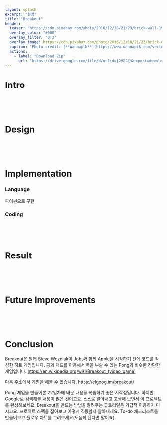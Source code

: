 ```yaml
---
layout: splash
excerpt: "설명"
title: "Breakout"
header:
  teaser: "https://cdn.pixabay.com/photo/2016/12/18/21/23/brick-wall-1916752_1280.jpg"
  overlay_color: "#000"
  overlay_filter: "0.3"
  overlay_image: https://cdn.pixabay.com/photo/2016/12/18/21/23/brick-wall-1916752_1280.jpg
  caption: "Photo credit: [**Wannapik**](https://www.wannapik.com/vectors/30962)"
  actions:
    - label: "Download Zip"
      url: "https://drive.google.com/file/d/uc?id={아이디}&export=download" 
---
```


# Intro

<br><br><br>

# Design

<br><br><br>

# Implementation

### Language

파이썬으로 구현

### Coding

<br><br><br>

# Result

<br><br><br>

# Future Improvements

<br><br><br>

# Conclusion

Breakout은 원래 Steve Wozniak이 Jobs와 함께 Apple을 시작하기 전에 코드를 작성한 히트 게임입니다.
공과 패드를 이용해서 벽을 부술 수 있는 Pong과 비슷한 간단한 게임입니다.
https://en.wikipedia.org/wiki/Breakout_(video_game)

다음 주소에서 게임을 해볼 수 있습니다.
https://elgoog.im/breakout/

Pong 게임을 만들어본 22일차에 배운 내용을 복습하기 좋은 시작점입니다.
하지만 Google로 검색해볼 내용이 많은 것이고요. 스스로 알아내고 고생해 보면서 이 프로젝트를 완성해보세요.
Breakout을 만드는 방법을 알려주는 튜토리얼은 가급적 이용하지 마시고요. 프로젝트 스펙을 잡아보고 어떻게 작동할지 알아내세요.
To-do 체크리스트를 만들어보고 플로우 차트를 그려보세요(도움이 된다면 말이죠).